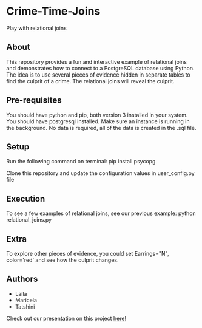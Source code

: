 # Crime-Time-Joins
Play with relational joins

## About
This repository provides a fun and interactive example of relational joins and demonstrates how to connect to a PostgreSQL database using Python.
The idea is to use several pieces of evidence hidden in separate tables to find the culprit of a crime. The relational joins will reveal the culprit. 

## Pre-requisites

You should have python and pip, both version 3 installed in your system.
You should have postgresql installed. Make sure an instance is running in the background.
No data is required, all of the data is created in the .sql file.

## Setup

Run the following command on terminal: pip install psycopg

Clone this repository and update the configuration values in user_config.py file

## Execution

To see a few examples of relational joins, see our previous example: python relational_joins.py


## Extra

To explore other pieces of evidence, you could set Earrings="N", color='red' and see how the culprit changes.

## Authors

* Laila
* Maricela
* Tatshini

Check out our presentation on this project [here!](https://docs.google.com/presentation/d/e/2PACX-1vQvAcGiVNYtSr0uoXrY9xZjlaYDmQjcClowa1WBN3VtO87qYzeQjHnYvb5ZDo9VeUn8mVbPxxblNK1X/pub?start=true&loop=true&delayms=10000)
